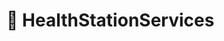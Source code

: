 # 💊 HealthStationServices
<!-- ----

  ### [Resumo do Serviço]
  

## 🔗 Integrações 
----
  #### 🌐 External
  

## 📄 Regras importantes
----
### 1- Regra1
  #### Exemplo
  > `resultado1` = `v1` + `v2` <br>
  > `resultado2` = `resultado1` * `Qtd`
### 2- Regra2
  #### Exemplo2
  ```csharp
  for (int i = 0 ; i < 10; i++)
   {
     
   }
  ```

## 🔧 Build
----
  ```
  dotnet build [programa que vai ser buildado]
  ```

## ▶️ Como executar
----
  ```
  dotnet run --project [programa que vai ser executado]
  ```

## ⚙️ Como executar os testes
----
  #### ➡️ Unit tests
  ```
  dotnet test [Teste que vai ser execultado]
  ```
  
  #### ➡️ Integration tests
  ```
  dotnet test [Teste que vai ser execultado] -->
